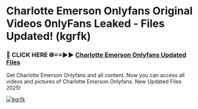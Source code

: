 # Charlotte Emerson Onlyfans Original Videos 0nlyFans Leaked - Files Updated! (kgrfk)

<h3>🔴 CLICK HERE 🌐==►► <a href="https://tinyurl.com/ehrbuxhb" rel="nofollow">Charlotte Emerson Onlyfans Updated Files</a></h3>

Get Charlotte Emerson Onlyfans and all content. Now you can access all videos and pictures of Charlotte Emerson Onlyfans. New Updated Files 2025!

[![kgrfk](https://i.imgur.com/lVYEuWS.gif)](https://tinyurl.com/ehrbuxhb)

